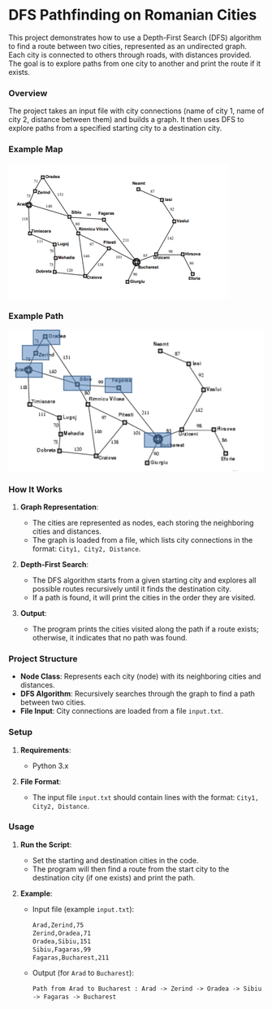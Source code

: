 # DFS Pathfinding on Romanian Cities

This project demonstrates how to use a Depth-First Search (DFS) algorithm to find a route between two cities, represented as an undirected graph. Each city is connected to others through roads, with distances provided. The goal is to explore paths from one city to another and print the route if it exists.

### Overview

The project takes an input file with city connections (name of city 1, name of city 2, distance between them) and builds a graph. It then uses DFS to explore paths from a specified starting city to a destination city.

### Example Map
![Romania Map](/romania.png)

### Example Path
![Arad to Bucharest](/path-chosen.png)

### How It Works

1. **Graph Representation**:
   - The cities are represented as nodes, each storing the neighboring cities and distances.
   - The graph is loaded from a file, which lists city connections in the format: `City1, City2, Distance`.

2. **Depth-First Search**:
   - The DFS algorithm starts from a given starting city and explores all possible routes recursively until it finds the destination city.
   - If a path is found, it will print the cities in the order they are visited.

3. **Output**:
   - The program prints the cities visited along the path if a route exists; otherwise, it indicates that no path was found.

### Project Structure

- **Node Class**: Represents each city (node) with its neighboring cities and distances.
- **DFS Algorithm**: Recursively searches through the graph to find a path between two cities.
- **File Input**: City connections are loaded from a file `input.txt`.

### Setup

1. **Requirements**:
   - Python 3.x

2. **File Format**:
   - The input file `input.txt` should contain lines with the format: `City1, City2, Distance`.

### Usage

1. **Run the Script**:
   - Set the starting and destination cities in the code.
   - The program will then find a route from the start city to the destination city (if one exists) and print the path.

2. **Example**:
   - Input file (example `input.txt`):
     ```
     Arad,Zerind,75
     Zerind,Oradea,71
     Oradea,Sibiu,151
     Sibiu,Fagaras,99
     Fagaras,Bucharest,211
     ```
   - Output (for `Arad` to `Bucharest`):
     ```
     Path from Arad to Bucharest : Arad -> Zerind -> Oradea -> Sibiu -> Fagaras -> Bucharest
     ```


